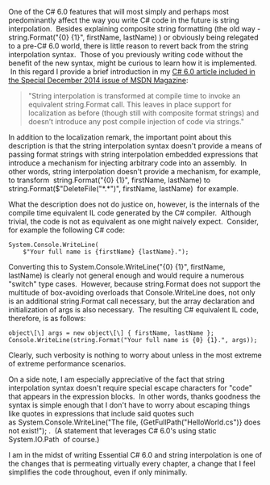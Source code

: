 

One of the C# 6.0 features that will most simply and perhaps most predominantly affect the way you write C# code in the future is string interpolation.  Besides explaining composite string formatting (the old way - string.Format("{0} {1}", firstName, lastName) ) or obviously being relegated to a pre-C# 6.0 world, there is little reason to revert back from the string interpolation syntax.  Those of you previously writing code without the benefit of the new syntax, might be curious to learn how it is implemented.  In this regard I provide a brief introduction in my [C# 6.0 article included in the Special December 2014 issue of MSDN Magazine](https://msdn.microsoft.com/en-us/magazine/dn879355.aspx):

> "String interpolation is transformed at compile time to invoke an equivalent string.Format call. This leaves in place support for localization as before (though still with composite format strings) and doesn’t introduce any post compile injection of code via strings."

In addition to the localization remark, the important point about this description is that the string interpolation syntax doesn't provide a means of passing format strings with string interpolation embedded expressions that introduce a mechanism for injecting arbitrary code into an assembly.  In other words, string interpolation doesn't provide a mechanism, for example, to transform  string.Format("{0} {1}", firstName, lastName) to string.Format($"DeleteFile("\*.\*")", firstName, lastName)  for example.

What the description does not do justice on, however, is the internals of the compile time equivalent IL code generated by the C# compiler.  Although trivial, the code is not as equivalent as one might naively expect.  Consider, for example the following C# code:

```
System.Console.WriteLine(
    $"Your full name is {firstName} {lastName}.");
```

Converting this to System.Console.WriteLine("{0} {1}", firstName, lastName) is clearly not general enough and would require a numerous "switch" type cases.  However, because string.Format does not support the multitude of box-avoiding overloads that Console.WriteLine does, not only is an additional string.Format call necessary, but the array declaration and initialization of args is also necessary.  The resulting C# equivalent IL code, therefore, is as follows:

```
object\[\] args = new object\[\] { firstName, lastName };
Console.WriteLine(string.Format("Your full name is {0} {1}.", args));
```

Clearly, such verbosity is nothing to worry about unless in the most extreme of extreme performance scenarios.

On a side note, I am especially appreciative of the fact that string interpolation syntax doesn't require special escape characters for "code" that appears in the expression blocks.  In other words, thanks goodness the syntax is simple enough that I don't have to worry about escaping things like quotes in expressions that include said quotes such as System.Console.WriteLine("The file, {GetFullPath("HelloWorld.cs")} does not exist!"); .  (A statement that leverages C# 6.0's using static System.IO.Path  of course.)

I am in the midst of writing Essential C# 6.0 and string interpolation is one of the changes that is permeating virtually every chapter, a change that I feel simplifies the code throughout, even if only minimally.

